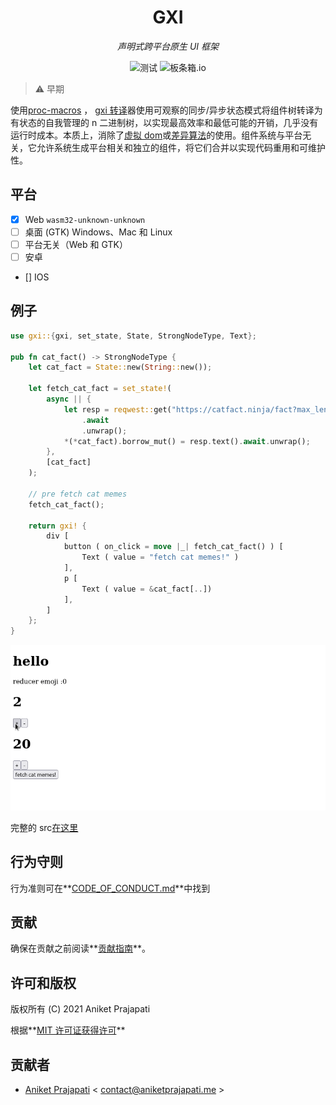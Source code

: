 <h1 align="center">GXI</h1>

<p align="center">
    <i>声明式跨平台原生 UI 框架</i>
</p>

<p align="center"><a href="https://github.com/gxi-rs/gxi/actions"></a><img src="https://github.com/gxi-rs/gxi/actions/workflows/tests.yml/badge.svg" alt="测试"> <a href="https://crates.io/crates/gxi"></a><img src="https://img.shields.io/crates/v/gxi" alt="板条箱.io"></p>

> ⚠️ 早期

使用[proc-macros](https://doc.rust-lang.org/reference/procedural-macros.html) ， [gxi 转译](gxi-transpiler/README.md)器使用可观察的同步/异步状态模式将组件树转译为有状态的自我管理的 n 二进制树，以实现最高效率和最低可能的开销，几乎没有运行时成本。本质上，消除了[虚拟 dom](https://reactjs.org/docs/faq-internals.html)或[差异算法](https://reactjs.org/docs/reconciliation.html)的使用。组件系统与平台无关，它允许系统生成平台相关和独立的组件，将它们合并以实现代码重用和可维护性。

## 平台

- [x] Web `wasm32-unknown-unknown`
- [ ] 桌面 (GTK) Windows、Mac 和 Linux
- [ ] 平台无关（Web 和 GTK）
- [ ] 安卓
- [] IOS

## 例子

```rust
use gxi::{gxi, set_state, State, StrongNodeType, Text};

pub fn cat_fact() -> StrongNodeType {
    let cat_fact = State::new(String::new());

    let fetch_cat_fact = set_state!(
        async || {
            let resp = reqwest::get("https://catfact.ninja/fact?max_length=140")
                .await
                .unwrap();
            *(*cat_fact).borrow_mut() = resp.text().await.unwrap();
        },
        [cat_fact]
    );

    // pre fetch cat memes
    fetch_cat_fact();

    return gxi! {
        div [
            button ( on_click = move |_| fetch_cat_fact() ) [
                Text ( value = "fetch cat memes!" )
            ],
            p [
                Text ( value = &cat_fact[..])
            ],
        ]
    };
}
```

![](./gxi-web-eg.gif)

完整的 src[在这里](examples)

## 行为守则

行为准则可在**[CODE_OF_CONDUCT.md](CODE_OF_CONDUCT.md)**中找到

## 贡献

确保在贡献之前阅读**[贡献指南](CONTRIBUTING.md)**。

## 许可和版权

版权所有 (C) 2021 Aniket Prajapati

根据**[MIT 许可证获得许可](LICENSE)**

## 贡献者

- [Aniket Prajapati](https://aniketprajapati.me) &lt; [contact@aniketprajapati.me](mailto:contact@aniketprajapati.me) &gt;

